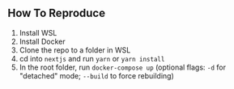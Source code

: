## How To Reproduce

1. Install WSL
2. Install Docker
3. Clone the repo to a folder in WSL
4. cd into `nextjs` and run `yarn` or `yarn install`
5. In the root folder, run `docker-compose up` (optional flags: `-d` for "detached" mode; `--build` to force rebuilding)
